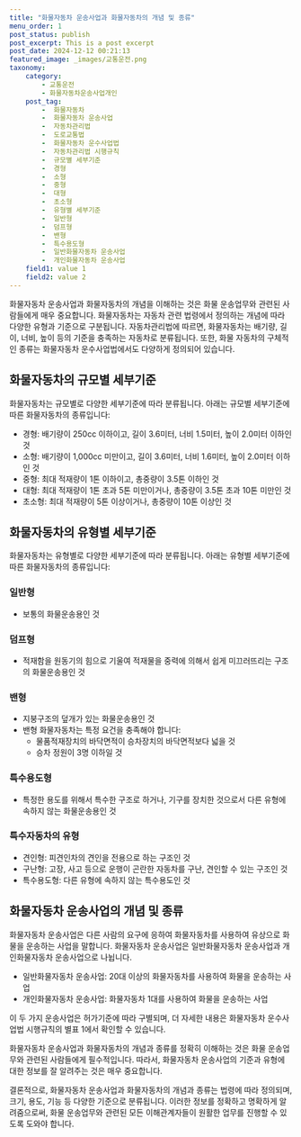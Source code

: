 ```yaml
---
title: "화물자동차 운송사업과 화물자동차의 개념 및 종류"
menu_order: 1
post_status: publish
post_excerpt: This is a post excerpt
post_date: 2024-12-12 00:21:13
featured_image: _images/교통운전.png
taxonomy:
    category:
        - 교통운전
        - 화물자동차운송사업개인
    post_tag:
        -  화물자동차
        -  화물자동차 운송사업
        -  자동차관리법
        -  도로교통법
        -  화물자동차 운수사업법
        -  자동차관리법 시행규칙
        -  규모별 세부기준
        -  경형
        -  소형
        -  중형
        -  대형
        -  초소형
        -  유형별 세부기준
        -  일반형
        -  덤프형
        -  밴형
        -  특수용도형
        -  일반화물자동차 운송사업
        -  개인화물자동차 운송사업
    field1: value 1
    field2: value 2
---
```



화물자동차 운송사업과 화물자동차의 개념을 이해하는 것은 화물 운송업무와 관련된 사람들에게 매우 중요합니다. 화물자동차는 자동차 관련 법령에서 정의하는 개념에 따라 다양한 유형과 기준으로 구분됩니다. 자동차관리법에 따르면, 화물자동차는 배기량, 길이, 너비, 높이 등의 기준을 충족하는 자동차로 분류됩니다. 또한, 화물 자동차의 구체적인 종류는 화물자동차 운수사업법에서도 다양하게 정의되어 있습니다.

## 화물자동차의 규모별 세부기준
화물자동차는 규모별로 다양한 세부기준에 따라 분류됩니다. 아래는 규모별 세부기준에 따른 화물자동차의 종류입니다:

- 경형: 배기량이 250cc 이하이고, 길이 3.6미터, 너비 1.5미터, 높이 2.0미터 이하인 것
- 소형: 배기량이 1,000cc 미만이고, 길이 3.6미터, 너비 1.6미터, 높이 2.0미터 이하인 것
- 중형: 최대 적재량이 1톤 이하이고, 총중량이 3.5톤 이하인 것
- 대형: 최대 적재량이 1톤 초과 5톤 미만이거나, 총중량이 3.5톤 초과 10톤 미만인 것
- 초소형: 최대 적재량이 5톤 이상이거나, 총중량이 10톤 이상인 것

## 화물자동차의 유형별 세부기준
화물자동차는 유형별로 다양한 세부기준에 따라 분류됩니다. 아래는 유형별 세부기준에 따른 화물자동차의 종류입니다:

### 일반형
- 보통의 화물운송용인 것

### 덤프형
- 적재함을 원동기의 힘으로 기울여 적재물을 중력에 의해서 쉽게 미끄러뜨리는 구조의 화물운송용인 것

### 밴형
- 지붕구조의 덮개가 있는 화물운송용인 것
- 밴형 화물자동차는 특정 요건을 충족해야 합니다:
   - 물품적재장치의 바닥면적이 승차장치의 바닥면적보다 넓을 것
   - 승차 정원이 3명 이하일 것

### 특수용도형
- 특정한 용도를 위해서 특수한 구조로 하거나, 기구를 장치한 것으로서 다른 유형에 속하지 않는 화물운송용인 것

### 특수자동차의 유형
- 견인형: 피견인차의 견인을 전용으로 하는 구조인 것
- 구난형: 고장, 사고 등으로 운행이 곤란한 자동차를 구난, 견인할 수 있는 구조인 것
- 특수용도형: 다른 유형에 속하지 않는 특수용도인 것

## 화물자동차 운송사업의 개념 및 종류
화물자동차 운송사업은 다른 사람의 요구에 응하여 화물자동차를 사용하여 유상으로 화물을 운송하는 사업을 말합니다. 화물자동차 운송사업은 일반화물자동차 운송사업과 개인화물자동차 운송사업으로 나뉩니다.

- 일반화물자동차 운송사업: 20대 이상의 화물자동차를 사용하여 화물을 운송하는 사업
- 개인화물자동차 운송사업: 화물자동차 1대를 사용하여 화물을 운송하는 사업

이 두 가지 운송사업은 허가기준에 따라 구별되며, 더 자세한 내용은 화물자동차 운수사업법 시행규칙의 별표 1에서 확인할 수 있습니다.

화물자동차 운송사업과 화물자동차의 개념과 종류를 정확히 이해하는 것은 화물 운송업무와 관련된 사람들에게 필수적입니다. 따라서, 화물자동차 운송사업의 기준과 유형에 대한 정보를 잘 알려주는 것은 매우 중요합니다.

결론적으로, 화물자동차 운송사업과 화물자동차의 개념과 종류는 법령에 따라 정의되며, 크기, 용도, 기능 등 다양한 기준으로 분류됩니다. 이러한 정보를 정확하고 명확하게 알려줌으로써, 화물 운송업무와 관련된 모든 이해관계자들이 원활한 업무를 진행할 수 있도록 도와야 합니다.

